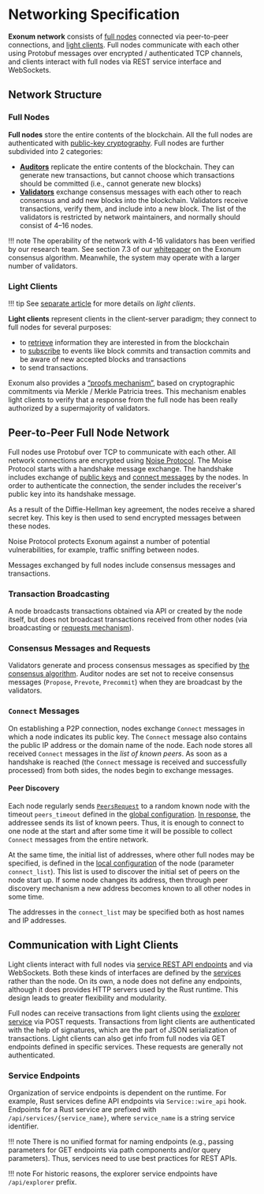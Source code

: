 # Networking Specification

**Exonum network** consists of [full nodes](../glossary.md#full-node)
connected via peer-to-peer connections, and
[light clients](../glossary.md#light-client).
Full nodes communicate with each other using Protobuf messages
over encrypted / authenticated TCP channels, and clients interact
with full nodes via REST service interface and WebSockets.

## Network Structure

### Full Nodes

**Full nodes** store the entire contents of the blockchain. All the full nodes
are authenticated with
[public-key cryptography](../glossary.md#digital-signature).
Full nodes are further subdivided into 2 categories:

- [**Auditors**](../glossary.md#auditor) replicate the entire contents of the
  blockchain. They can generate new transactions, but cannot choose which
  transactions should be committed (i.e., cannot generate new blocks)
- [**Validators**](../glossary.md#validator) exchange consensus messages with
  each other to reach consensus and add new blocks into the blockchain.
  Validators receive transactions, verify them,
  and include into a new block. The list of the validators is restricted by
  network maintainers, and normally should consist of 4–16 nodes.

!!! note
    The operability of the network with 4-16 validators has been verified by
    our research team. See section 7.3 of our [whitepaper][whitepaper] on the
    Exonum consensus algorithm. Meanwhile, the system may operate with a
    larger number of validators.

### Light Clients

!!! tip
    See [separate article](../architecture/clients.md) for more details on
    _light clients_.

**Light clients** represent clients in the client-server paradigm; they connect
to full nodes for several purposes:

- to [retrieve](node-management.md#explorer-api-endpoints) information they are
  interested in from the blockchain
- to [subscribe](node-management.md#explorer-api-sockets) to events like block
  commits and transaction commits and be aware of new accepted blocks and
  transactions
- to send transactions.

Exonum also provides a [“proofs mechanism”](../glossary.md#merkle-proof),
based on cryptographic commitments via Merkle / Merkle Patricia
trees. This mechanism enables light clients to verify that a response from the
full node has been really authorized by a supermajority of validators.

## Peer-to-Peer Full Node Network

Full nodes use Protobuf over TCP to communicate with each other.
All network connections are encrypted using [Noise Protocol][noise].
The Moise Protocol starts with a handshake message exchange.
The handshake includes exchange of [public keys][DH] and
[connect messages](#connect-messages) by the nodes. In order to authenticate
the  connection, the sender includes the receiver's public key into its
handshake message.

As a result of the Diffie-Hellman key agreement, the nodes receive a shared
secret key. This key is then used to send encrypted messages between these
nodes.

Noise Protocol protects Exonum against a number of potential vulnerabilities,
for example, traffic sniffing between nodes.

Messages exchanged by full nodes include consensus messages and transactions.

### Transaction Broadcasting

A node broadcasts transactions obtained via API or created by the node itself,
but does not broadcast transactions received from other nodes (via
broadcasting or [requests mechanism](consensus/requests.md)).

### Consensus Messages and Requests

Validators generate and process consensus messages as specified
by [the consensus algorithm](consensus/specification.md).
Auditor nodes are set not to receive consensus messages (`Propose`, `Prevote`,
`Precommit`) when they are broadcast by the validators.

### `Connect` Messages

On establishing a P2P connection, nodes exchange `Connect` messages
in which a node indicates its public key. The `Connect` message also contains
the public IP address or the domain name of the node.
Each node stores all received `Connect` messages in
the _list of known peers_. As soon as a handshake is reached (the `Connect`
message is received and successfully processed) from both sides, the nodes begin
to exchange messages.

#### Peer Discovery

Each node regularly sends [`PeersRequest`](consensus/requests.md#peersrequest)
to a random known node with the timeout `peers_timeout` defined in the
[global configuration](../architecture/configuration.md#genesisconsensus).
[In response](consensus/requests.md#peersrequest-1), the addressee sends its
list of known peers. Thus, it is enough to connect to one node at the start and
after some time it will be possible to collect `Connect` messages from the
entire network.

At the same time, the initial list of addresses, where other full nodes may
be specified, is defined in the [local configuration](../glossary.md#local-configuration)
 of the node (parameter `connect_list`). This list is used to discover
the initial set of peers on the node start up. If some node changes its address,
then through peer discovery mechanism a new address becomes known to
all other nodes in some time.

The addresses in the `connect_list` may be specified both as host
names and IP addresses.

## Communication with Light Clients

Light clients interact with full nodes via
[service REST API endpoints](../glossary.md#service-endpoint) and via
WebSockets. Both these kinds of interfaces are defined by the
[services](../architecture/services.md) rather than the node.
On its own, a node does not define any endpoints, although it does
provides HTTP servers used by the Rust runtime. This design leads to
greater flexibility and modularity.

Full nodes can receive transactions from light clients using
the [explorer service](explorer.md) via POST requests.
Transactions from light clients are authenticated with the help of
signatures, which are the part of JSON serialization of transactions.
Light clients can also get info from full nodes via GET endpoints
defined in specific services. These requests are generally not authenticated.

### Service Endpoints

Organization of service endpoints is dependent on the runtime.
For example, Rust services define API endpoints via
`Service::wire_api` hook. Endpoints for a Rust service
are prefixed with `/api/services/{service_name}`,
where `service_name` is a string service identifier.

!!! note
    There is no unified format for naming endpoints (e.g., passing parameters
    for GET endpoints via path components and/or query parameters).
    Thus, services need to use best practices for REST APIs.

!!! note
    For historic reasons, the explorer service endpoints have
    `/api/explorer` prefix.

[whitepaper]: https://bitfury.com/content/downloads/wp_consensus_181227.pdf
[noise]: https://noiseprotocol.org/
[DH]: https://en.wikipedia.org/wiki/Diffie%E2%80%93Hellman_key_exchange

